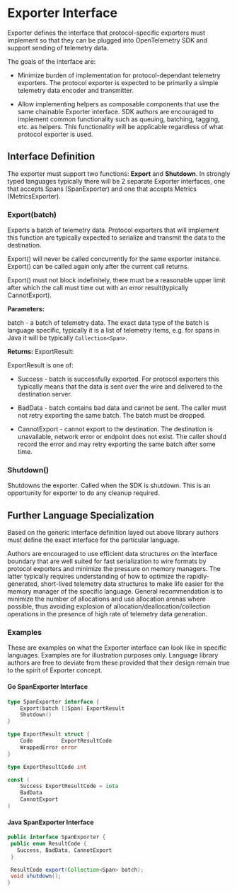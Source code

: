 # Exporter Interface

Exporter defines the interface that protocol-specific exporters must implement so that they can be plugged into OpenTelemetry SDK and support sending of telemetry data.

The goals of the interface are:

- Minimize burden of implementation for protocol-dependant telemetry exporters. The protocol exporter is expected to be primarily a simple telemetry data encoder and transmitter.

- Allow implementing helpers as composable components that use the same chainable Exporter interface. SDK authors are encouraged to implement common functionality such as queuing, batching, tagging, etc. as helpers. This functionality will be applicable regardless of what protocol exporter is used.

## Interface Definition

The exporter must support two functions: **Export** and **Shutdown**. In strongly typed languages typically there will be 2 separate Exporter interfaces, one that accepts Spans (SpanExporter) and one that accepts Metrics (MetricsExporter).

### Export(batch)

Exports a batch of telemetry data. Protocol exporters that will implement this function are typically expected to serialize and transmit the data to the destination.

Export() will never be called concurrently for the same exporter instance. Export() can be called again only after the current call returns.

Export() must not block indefinitely, there must be a reasonable upper limit after which the call must time out with an error result(typically CannotExport).

**Parameters:**

batch - a batch of telemetry data. The exact data type of the batch is language specific, typically it is a list of telemetry items, e.g. for spans in Java it will be typically `Collection<Span>`.

**Returns:** ExportResult:

ExportResult is one of:

- Success - batch is successfully exported. For protocol exporters this typically means that the data is sent over the wire and delivered to the destination server.

- BadData - batch contains bad data and cannot be sent. The caller must not retry exporting the same batch. The batch must be dropped.

- CannotExport - cannot export to the destination. The destination is unavailable, network error or endpoint does not exist. The caller should record the error and may retry exporting the same batch after some time.

### Shutdown()

Shutdowns the exporter. Called when the SDK is shutdown. This is an opportunity for exporter to do any cleanup required.

## Further Language Specialization

Based on the generic interface definition layed out above library authors must define the exact interface for the particular language. 

Authors are encouraged to use efficient data structures on the interface boundary that are well suited for fast serialization to wire formats by protocol exporters and minimize the pressure on memory managers. The latter typically requires understanding of how to optimize the rapidly-generated, short-lived telemetry data structures to make life easier for the memory manager of the specific language. General recommendation is to minimize the number of allocations and use allocation arenas where possible, thus avoiding explosion of allocation/deallocation/collection operations in the presence of high rate of telemetry data generation.

### Examples

These are examples on what the Exporter interface can look like in specific languages. Examples are for illustration purposes only. Language library authors are free to deviate from these provided that their design remain true to the spirit of Exporter concept.

#### Go SpanExporter Interface

```go
type SpanExporter interface {
    Export(batch []Span) ExportResult
    Shutdown()
}

type ExportResult struct {
    Code         ExportResultCode
    WrappedError error
}

type ExportResultCode int

const (
    Success ExportResultCode = iota
    BadData
    CannotExport
)
```

#### Java SpanExporter Interface

```java
public interface SpanExporter {
 public enum ResultCode {
   Success, BadData, CannotExport
 }

 ResultCode export(Collection<Span> batch);
 void shutdown();
}
```

